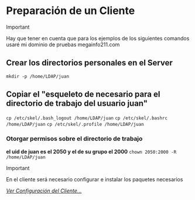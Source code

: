 # Preparación de un Cliente

> [!IMPORTANT]
> Hay que tener en cuenta que para los ejemplos de los siguientes comandos
> usaré mi dominio de pruebas megainfo211.com

## Crear los directorios personales en el Server

`mkdir -p /home/LDAP/juan`

## Copiar el "esqueleto de necesario para el directorio de trabajo del usuario juan"

`cp /etc/skel/.bash_logout /home/LDAP/juan`
`cp /etc/skel/.bashrc /home/LDAP/juan`
`cp /etc/skel/.profile /home/LDAP/juan`

### Otorgar permisos sobre el directorio de trabajo

**el uid de juan es el 2050 y el de su grupo el 2000**
`chown 2050:2000 -R /home/LDAP/juan`

> [!IMPORTANT]
> En el cliente será necesario configurar e instalar los paquetes necesarios

*[Ver Configuración del Cliente...](./configurarCliente)*

